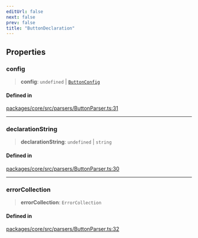 ```yaml
---
editUrl: false
next: false
prev: false
title: "ButtonDeclaration"
---
```


## Properties

### config

> **config**: `undefined` \| [`ButtonConfig`](/obsidian-meta-bind-plugin-docs/api/interfaces/buttonconfig/)

#### Defined in

[packages/core/src/parsers/ButtonParser.ts:31](https://github.com/mProjectsCode/obsidian-meta-bind-plugin/blob/f797e384bc51b3b69ee936c1c8f585862087d6d3/packages/core/src/parsers/ButtonParser.ts#L31)

***

### declarationString

> **declarationString**: `undefined` \| `string`

#### Defined in

[packages/core/src/parsers/ButtonParser.ts:30](https://github.com/mProjectsCode/obsidian-meta-bind-plugin/blob/f797e384bc51b3b69ee936c1c8f585862087d6d3/packages/core/src/parsers/ButtonParser.ts#L30)

***

### errorCollection

> **errorCollection**: `ErrorCollection`

#### Defined in

[packages/core/src/parsers/ButtonParser.ts:32](https://github.com/mProjectsCode/obsidian-meta-bind-plugin/blob/f797e384bc51b3b69ee936c1c8f585862087d6d3/packages/core/src/parsers/ButtonParser.ts#L32)
